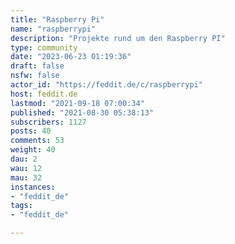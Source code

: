 ```yaml
---
title: "Raspberry Pi" 
name: "raspberrypi"
description: "Projekte rund um den Raspberry PI"
type: community
date: "2023-06-23 01:19:36"
draft: false
nsfw: false
actor_id: "https://feddit.de/c/raspberrypi"
host: feddit.de
lastmod: "2021-09-18 07:00:34"
published: "2021-08-30 05:38:13"
subscribers: 1127
posts: 40
comments: 53
weight: 40
dau: 2
wau: 12
mau: 32
instances:
- "feddit_de"
tags: 
- "feddit_de"

---
```

